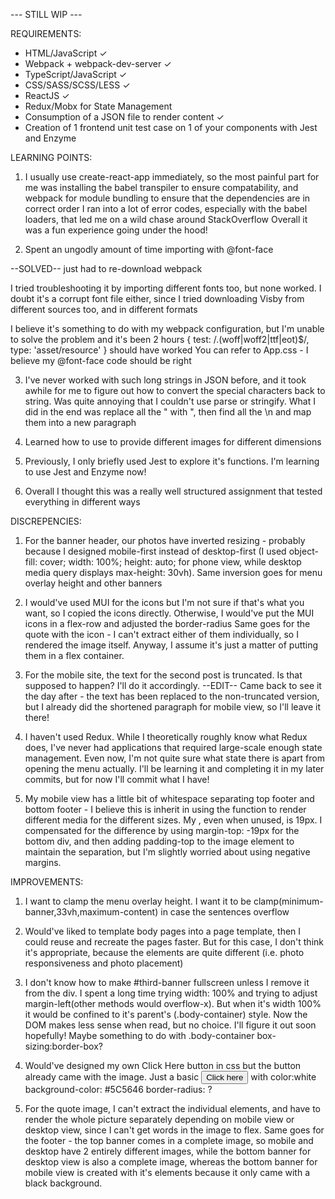 --- STILL WIP --- 

REQUIREMENTS:
- HTML/JavaScript ✓
- Webpack + webpack-dev-server ✓
- TypeScript/JavaScript ✓
- CSS/SASS/SCSS/LESS ✓
- ReactJS ✓
- Redux/Mobx for State Management 
- Consumption of a JSON file to render content ✓
- Creation of 1 frontend unit test case on 1 of your components with Jest and Enzyme



LEARNING POINTS: 
1. I usually use create-react-app immediately, so the most painful part for me was installing the babel transpiler to ensure compatability, and webpack for module bundling to ensure that the dependencies are in correct order
I ran into a lot of error codes, especially with the babel loaders, that led me on a wild chase around StackOverflow
Overall it was a fun experience going under the hood!

2. Spent an ungodly amount of time importing with @font-face 

--SOLVED-- just had to re-download webpack 

I tried troubleshooting it by importing different fonts too, but none worked. I doubt it's a corrupt font file either, since I tried downloading Visby from different sources too, and in different formats 

I believe it's something to do with my webpack configuration, but I'm unable to solve the problem and it's been 2 hours 
{ test: /\.(woff|woff2|ttf|eot)$/,
   type: 'asset/resource' } should have worked 
You can refer to App.css - I believe my @font-face code should be right

3. I've never worked with such long strings in JSON before, and it took awhile for me to figure out how to convert the special characters back to string. Was quite annoying that I couldn't use parse or stringify.
What I did in the end was replace all the \" with ", then find all the \n and map them into a new paragraph

4. Learned how to use <picture> to provide different images for different dimensions

5. Previously, I only briefly used Jest to explore it's functions. I'm learning to use Jest and Enzyme now! 

6. Overall I thought this was a really well structured assignment that tested everything in different ways 



DISCREPENCIES: 
1. For the banner header, our photos have inverted resizing - probably because I designed mobile-first instead of desktop-first (I used object-fill: cover; width: 100%; height: auto; for phone view, while desktop media query displays max-height: 30vh). Same inversion goes for menu overlay height and other banners

2. I would've used MUI for the icons but I'm not sure if that's what you want, so I copied the icons directly. Otherwise, I would've put the MUI icons in a flex-row and adjusted the border-radius
Same goes for the quote with the icon - I can't extract either of them individually, so I rendered the image itself. Anyway, I assume it's just a matter of putting them in a flex container. 

3. For the mobile site, the text for the second post is truncated. Is that supposed to happen? I'll do it accordingly.
--EDIT-- 
Came back to see it the day after - the text has been replaced to the non-truncated version, but I already did the shortened paragraph for mobile view, so I'll leave it there! 

4. I haven't used Redux. While I theoretically roughly know what Redux does, I've never had applications that required large-scale enough state management. Even now, I'm not quite sure what state there is apart from opening the menu actually. I'll be learning it and completing it in my later commits, but for now I'll commit what I have!

5. My mobile view has a little bit of whitespace separating top footer and bottom footer - I believe this is inherit in using the <source> function to render different media for the different sizes. My <source>, even when unused, is 19px. I compensated for the difference by using margin-top: -19px for the bottom div, and then adding padding-top to the image element to maintain the separation, but I'm slightly worried about using negative margins. 



IMPROVEMENTS:
1. I want to clamp the menu overlay height. I want it to be clamp(minimum-banner,33vh,maximum-content) in case the sentences overflow

4. Would've liked to template body pages into a page template, then I could reuse and recreate the pages faster. But for this case, I don't think it's appropriate, because the elements are quite different (i.e. photo responsiveness and photo placement)

5. I don't know how to make #third-banner fullscreen unless I remove it from the div. I spent a long time trying width: 100% and trying to adjust margin-left(other methods would overflow-x). But when it's width 100% it would be confined to it's parent's (.body-container) style. Now the DOM makes less sense when read, but no choice. I'll figure it out soon hopefully! Maybe something to do with .body-container box-sizing:border-box?

6. Would've designed my own Click Here button in css but the button already came with the image. Just a basic <button>Click here</button> with color:white background-color: #5C5646 border-radius: ? 

7. For the quote image, I can't extract the individual elements, and have to render the whole picture separately depending on mobile view or desktop view, since I can't get words in the image to flex. 
Same goes for the footer - the top banner comes in a complete image, so mobile and desktop have 2 entirely different images, while the bottom banner for desktop view is also a complete image, whereas the bottom banner for mobile view is created with it's elements because it only came with a black background. 
